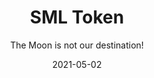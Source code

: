 ---
title: SML Token
subtitle: The Moon is not our destination!
layout: default
modal-id: 1
date: 2021-05-02
img: sail.png
thumbnail: sail-thumbnail.png
alt: image-alt
project-date: May 2021
description: SML is the underlying token that makes SmartLoan operates. One SML token represent one BUSD, which is backed by same value of the reserved asset valued at one USD. When Investor trasfered BUSD into the contract, same amount of SML token will be minted into his/her account. The BUSD in the contract account will work as the funding capital. When a borrower took up a loan, the contract will release the amount of BUSD accordingly to the borrower by input schedule. When the borrower pay the loan interest, the interest will be distributed to the SML token stake holders. When the borrower repay the principal, the floating SML token will be burnt. If the investor decided to keep the SML token, the funds will remain in the pool for other borrowers. The price of SML token is peg to BUSD, therefore, it is not a rocket to the Moon. It is simply a ship sailing on earth. For details, do check out the github repository.
github-link: https://github.com/SmartLoan/pineapple_token

---